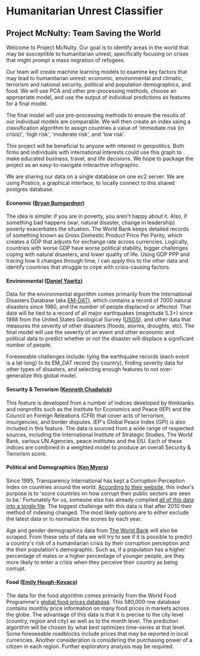 # Humanitarian Unrest Classifier
## Project McNulty: Team Saving the World
Welcome to Project McNulty. Our goal is to identify areas in the world that may be susceptible to humanitarian unrest, specifically focusing on crises that might prompt a mass migration of refugees.

Our team will create machine learning models to examine key factors that may lead to humanitarian unrest: economic, environmental and climatic, terrorism and national security, political and population demographics, and food. We will use PCA and other pre-processing methods, choose an appropriate model, and use the output of individual predictions as features for a final model.

The final model will use pre-processing methods to ensure the results of our individual models are comparable. We will then create an index using a classification algorithm to assign countries a value of 'immediate risk (in crisis)', 'high risk', 'moderate risk', and 'low risk'.

This project will be beneficial to anyone with interest in geopolitics. Both firms and individuals with international interests could use this graph to make educated business, travel, and life decisions. We hope to package the project as an easy-to-navigate interactive infographic.

We are sharing our data on a single database on one ec2 server. We are using Postico, a graphical interface, to locally connect to this shared postgres database.

#### Economic ([Bryan Bumgardner](https://github.com/BryanBumgardner))
The idea is simple: if you are in poverty, you aren't happy about it. Also, if something bad happens (war, natural disaster, change in leadership) poverty exacerbates the situation. The World Bank keeps detailed records of something known as Gross Domestic Product Price Per Parity, which creates a GDP that adjusts for exchange rate across currencies. Logically, countries with worse GDP have worse political stability, bigger challenges coping with natural disasters, and lower quality of life. Using GDP PPP and tracing how it changes through time, I can apply this to the other data and identify countries that struggle to cope with crisis-causing factors.

#### Environmental ([Daniel Yawitz](https://github.com/yawitzd))
Data for the environmental algorithm comes primarily from the International Disasters Database (aka [EM-DAT](http://www.emdat.be/)), which contains a record of 7000 natural disasters since 1980, and the number of people displaced or affected. That data will be tied to a record of all major earthquakes (magnitude 5.3+) since 1988 from the United States Geological Survey ([USGS](http://earthquake.usgs.gov/earthquakes/search/)), and other data that measures the severity of other disasters (floods, storms, droughts, etc). The final model will use the severity of an event and other economic and political data to predict whether or not the disaster will displace a significant number of people.

Foreseeable challenges include: tying the earthquake records (each event is a lat-long) to its EM_DAT record (by country), finding severity data for other types of disasters, and selecting enough features to not over-generalize this global model.

#### Security & Terrorism ([Kenneth Chadwick](https://github.com/outsideken))
This feature is developed from a number of indices developed by thinktanks and nonprofits such as the Institute for Economics and Peace (IEP) and the Council on Foreign Releations (CFR) that cover acts of terrorism, insurgencies, and border disputes.  IEP's Global Peace Index (GPI) is also included in this feature.  The data is sourced from a wide range of respected sources, including the International Institute of Strategic Studies, The World Bank, various UN Agencies, peace institutes and the EIU.  Each of these indices are combined in a weighted model to produce an overall Security & Terrorism score.

#### Political and Demographics ([Ken Myers](https://github.com/kennmyers))
Since 1995, Transparency International has kept a Corruption Perception Index on countries around the world. [According to their website](http://www.transparency.org/research/cpi/overview), this index's purpose is to 'score countries on how corrupt their public sectors are seen to be.' Fortunately for us, someone else has already compiled [all of this data into a single file](https://github.com/datasets/corruption-perceptions-index). The biggest challenge with this data is that after 2010 their method of indexing changed. The most likely options are to either exclude the latest data or to normalize the scores by each year.

Age and gender demographics data from [The World Bank](http://data.worldbank.org/indicator) will also be scraped. From these sets of data we will try to see if it is possible to predict a country's risk of a humanitarian crisis by their corruption perception and the their population's demographic. Such as, if a population has a higher percentage of males or a higher percentage of younger people, are they more likely to enter a crisis when they perceive their country as being corrupt.

#### Food ([Emily Hough-Kovacs](https://github.com/emilyhoughkovacs/))
The data for the food algorithm comes primarily from the World Food Programme's [global food prices database](https://data.hdx.rwlabs.org/dataset/wfp-food-prices/resource/b5b850a5-76da-4c33-a410-fd447deac042). This 580,000 row database contains monthly price information on many food prices in markets across the globe. The advantage of this data is that it is precise to the city level (country, region and city) as well as to the month level. The prediction algorithm will be chosen by what best optimizes time-series at that level. Some foreseeable roadblocks include prices that may be reported in local currencies. Another consideration is considering the purchasing power of a citizen in each region. Further exploratory analysis may be required.
